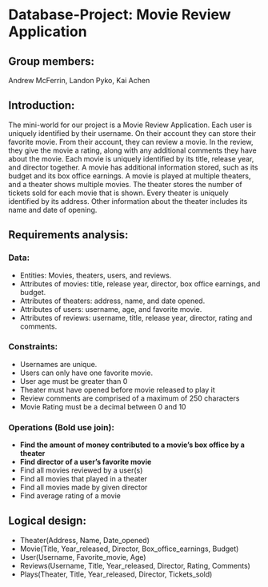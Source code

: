 # Database-Project: Movie Review Application

## Group members:
Andrew McFerrin, Landon Pyko, Kai Achen

## Introduction:
  The mini-world for our project is a Movie Review Application. Each user is uniquely identified by their username. On their account they can store their favorite movie. From their account, they can review a movie. In the review, they give the movie a rating, along with any additional comments they have about the movie. Each movie is uniquely identified by its title, release year, and director together. A movie has additional information stored, such as its budget and its box office earnings. A movie is played at multiple theaters, and a theater shows multiple movies. The theater stores the number of tickets sold for each movie that is shown. Every theater is uniquely identified by its address. Other information about the theater includes its name and date of opening.


## Requirements analysis: 
### Data:
- Entities: Movies, theaters, users, and reviews. 
- Attributes of movies: title, release year, director, box office earnings, and budget. 
- Attributes of theaters: address, name, and date opened. 
- Attributes of users: username, age, and favorite movie. 
- Attributes of reviews: username, title, release year, director, rating and comments.
### Constraints:
- Usernames are unique. 
- Users can only have one favorite movie. 
- User age must be greater than 0
- Theater must have opened before movie released to play it
- Review comments are comprised of a maximum of 250 characters
- Movie Rating must be a decimal between  0 and 10 
### Operations (Bold use join):
- **Find the amount of money contributed to a movie’s box office by a theater**
- **Find director of a user’s favorite movie**
- Find all movies reviewed by a user(s)
- Find all movies that played in a theater
- Find all movies made by given director
- Find average rating of a movie

## Logical design:
- Theater(Address, Name, Date_opened)
- Movie(Title, Year_released, Director, Box_office_earnings, Budget)
- User(Username, Favorite_movie, Age)
- Reviews(Username, Title, Year_released, Director, Rating, Comments)
- Plays(Theater, Title, Year_released, Director, Tickets_sold)
